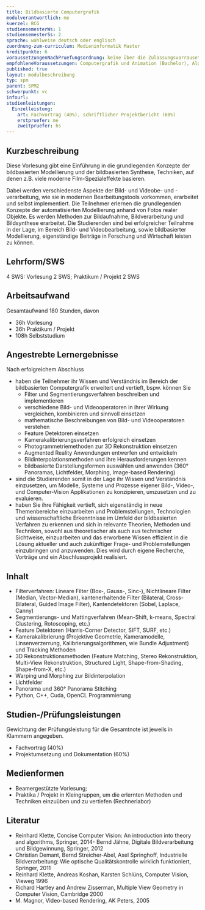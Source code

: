 ```yaml
---
title: Bildbasierte Computergrafik
modulverantwortlich: me
kuerzel: BCG
studiensemesterWs: 1
studiensemesterSs: 2
sprache: wahlweise deutsch oder englisch
zuordnung-zum-curriculum: Medieninformatik Master
kreditpunkte: 6
voraussetzungenNachPruefungsordnung: keine über die Zulassungsvorrausetzungen zum Studium hinausgehenden
empfohleneVoraussetzungen: Computergrafik und Animation (Bachelor), Algorithmen und Programmierung 1 und 2 (Bachelor), Mathematik 1 und 2 (Bachelor)
published: true
layout: modulbeschreibung
typ: spm
parent: SPM2
schwerpunkt: vc
infourl: 
studienleistungen:
  Einzelleistung:
    art: Fachvortrag (40%), schriftlicher Projektbericht (60%)
    erstpruefer: me
    zweitpruefer: hs
---
```


## Kurzbeschreibung
Diese Vorlesung gibt eine Einführung in die grundlegenden Konzepte der bildbasierten Modellierung und der bildbasierten Synthese, Techniken, auf denen z.B. viele moderne Film-Spezialeffekte basieren. 

Dabei werden verschiedenste Aspekte der Bild- und Videobe- und -verarbeitung,  wie sie in modernen Bearbeitungstools vorkommen, erarbeitet und selbst implementiert. Die Teilnehmer erlernen die grundlegenden Konzepte der automatisierten Modellierung anhand von Fotos realer Objekte. Es werden Methoden zur Bildaufnahme, Bildverarbeitung und Bildsynthese erarbeitet. Die Studierenden sind bei erfolgreicher Teilnahme in der Lage, im Bereich Bild- und Videobearbeitung, sowie bildbasierter Modellierung, eigenständige Beiträge in Forschung und Wirtschaft leisten zu können.

## Lehrform/SWS 
4 SWS: Vorlesung 2 SWS; Praktikum / Projekt 2 SWS

## Arbeitsaufwand 
Gesamtaufwand 180 Stunden, davon
- 36h Vorlesung
- 36h Praktikum / Projekt
- 108h Selbststudium



## Angestrebte Lernergebnisse
Nach erfolgreichem Abschluss

- haben die Teilnehmer ihr Wissen und Verständnis im Bereich der bildbasierten Computergrafik erweitert und vertieft, bspw. können Sie
  - Filter und Segmentierungsverfahren beschreiben und implementieren
  - verschiedene Bild- und Videooperatoren in ihrer Wirkung vergleichen, kombinieren und sinnvoll einsetzen
  - mathematische Beschreibungen von Bild- und Videooperatoren verstehen
  - Feature Detektoren einsetzen
  - Kamerakalibrierungsverfahren erfolgreich einsetzen
  - Photogrammetriemethoden zur 3D Rekonstruktion einsetzen
  - Augmented Reality Anwendungen entwerfen und entwickeln
  - Bildinterpolationsmethoden und ihre Herausforderungen kennen
  - bildbasierte Darstellungsformen auswählen und anwenden (360° Panoramas, Lichtfelder, Morphing, Image-based Rendering)
- sind die Studierenden somit in der Lage ihr Wissen und Verständnis einzusetzen, um Modelle, Systeme und Prozesse eigener Bild-, Video-, und Computer-Vision Applikationen zu konzipieren, umzusetzen und zu evaluieren.
- haben Sie ihre Fähigkeit vertieft, sich eigenständig in neue Themenbereiche einzuarbeiten und Problemstellungen, Technologien und wissenschaftliche Erkenntnisse im Umfeld der bildbasierten Verfahren zu erkennen und sich in relevante Theorien, Methoden und Techniken, sowohl aus theoretischer als auch aus technischer Sichtweise, einzuarbeiten und das erworbene Wissen effizient in die Lösung aktueller und auch zukünftiger Frage- und Problemstellungen einzubringen und anzuwenden. Dies wird durch eigene Recherche, Vorträge und ein Abschlussprojekt realisiert.

## Inhalt
- Filterverfahren: Lineare Filter (Box-, Gauss-, Sinc-), Nichtlineare Filter (Median, Vector-Median), kantenerhaltende Filter (Bilateral, Cross-Bilateral, Guided Image Filter), Kantendetektoren (Sobel, Laplace, Canny)
- Segmentierungs- und Mattingverfahren (Mean-Shift, k-means, Spectral Clustering, Rotoscoping, etc.)
- Feature Detektoren (Harris-Corner Detector, SIFT, SURF, etc.)
- Kamerakalibrierung (Projektive Geometrie, Kameramodelle, Linsenverzerrung, Kalibrierungsalgorithmen, wie Bundle Adjustment) und Tracking Methoden
- 3D Rekonstruktionsmethoden (Feature Matching, Stereo Rekonstruktion, Multi-View Rekonstruktion, Structured Light, Shape-from-Shading, Shape-from-X, etc.)
- Warping und Morphing zur Bildinterpolation
- Lichtfelder
- Panorama und 360° Panorama Stitching
- Python, C++, Cuda, OpenCL Programmierung


## Studien-/Prüfungsleistungen 
Gewichtung der Prüfungsleistung für die Gesamtnote ist jeweils in Klammern angegeben.
- Fachvortrag (40%)
- Projektumsetzung und Dokumentation (60%)

## Medienformen
- Beamergestützte Vorlesung; 
- Praktika / Projekt in Kleingruppen, um die erlernten Methoden und Techniken einzuüben und zu vertiefen (Rechnerlabor)

## Literatur
- Reinhard Klette, Concise Computer Vision: An introduction into theory and algorithms, Springer, 2014- Bernd Jähne, Digitale Bildverarbeitung und Bildgewinnung, Springer, 2012
- Christian Demant, Bernd Streicher-Abel, Axel Springhoff, Industrielle Bildverarbeitung: Wie optische Qualitätskontrolle wirklich funktioniert, Springer, 2011
- Reinhard Klette, Andreas Koshan, Karsten Schlüns, Computer Vision, Vieweg 1996 
- Richard Hartley and Andrew Zisserman, Multiple View Geometry in Computer Vision, Cambridge 2000 
- M. Magnor, Video-based Rendering, AK Peters, 2005
